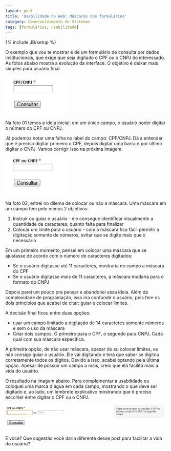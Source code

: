```yaml
---
layout: post
title: 'Usabilidade na Web: Máscaras nos formulários'
category: Desenvolvimento de Sistemas
tags: [formulários, usabilidade]
---
```


{% include JB/setup %}


O exemplo que vou te mostrar é de um formulário de consulta por dados institucionais, que exige que seja digitado o CPF ou o CNPJ do interessado. As fotos abaixo mostra a evolução da interface. O objetivo é deixar mais simples para usuário final.

<a href="/images/form-barra.jpg"><img src="/images/form-barra.jpg" alt="formulário versão 01" /></a>

Na foto 01 temos a ideia inicial: em um único campo, o usuário poder digitar o número do CPF ou CNPJ. 

Já podemos notar uma falha no label do campo: CPF/CNPJ. Dá a entender que é preciso digitar primeiro o CPF, depois digitar uma barra e por último digitar o CNPJ. Vamos corrigir isso na próxima imagem.

<a href="/images/form-barra.jpg"><img src="/images/form-2.jpg" alt="formulário versão 02" /></a>

Na foto 02, entrei no dilema de colocar ou não a máscara. Uma máscara em um campo tem pelo menos 2 objetivos:

1. Instruir ou guiar o usuário - ele consegue identificar visualmente a quantidade de caracteres, quanto falta para finalizar
2. Colocar um limite para o usuário - com a máscara fica fácil permitir a digitação somente de números, evitar que se digite mais que o necessário

Em um primeiro momento, pensei em colocar uma máscara que se ajustasse de acordo com o número de caracteres digitados:
- Se o usuário digitasse até 11 caracteres, mostraria no campo a máscara do CPF
- Se o usuário digitasse mais de 11 caracteres, a máscara mudaria para o formato do CNPJ

Depois parei um pouco pra pensar e abandonei essa ideia. Além da complexidade de programação, isso iria confundir o usuário, pois fere os dois princípios que acabei de citar: guiar e colocar limites.

A decisão final ficou entre duas opções:
- 	usar um campo limitado a digitação de 14 caracteres somente números e sem o uso da máscara
- 	Criar dois campos. O primeiro para o CPF, o segundo para CNPJ. Cada qual com sua máscara específica.

A primeira opção, de não usar máscara, apesar de eu colocar limites, eu não consigo guiar o usuário. Ele vai digitando e terá que saber se digitou corretamente todos os dígitos. Devido a isso, acabei optando pela última opção. Apesar de possuir um campo a mais, creio que ela facilita mais a vida do usuário. 

O resultado na imagem abaixo. Para complementar a usabilidade eu coloquei uma marca d'água em cada campo, mostrando o que deve ser digitado e, ao lado, um lembrete explicativo mostrando que é preciso escolher entre digitar o CPF ou o CNPJ.


<a href="/images/form-final.jpg"><img src="/images/form-final.jpg" alt="formulário final" title="form-final" /></a>

E você? Que sugestão você daria diferente desse post para facilitar a vida do usuário?
